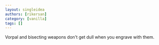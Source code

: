 ```yaml
---
layout: singleidea
authors: [rikersan]
category: [vanilla]
tags: []
---
```

Vorpal and bisecting weapons don't get dull when you engrave with them.
